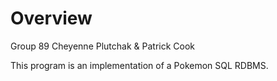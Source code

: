 # Overview

Group 89
Cheyenne Plutchak & Patrick Cook

This program is an implementation of a Pokemon SQL RDBMS.
